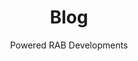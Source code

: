 ---
title: "Blog"
description: "Listado de nuestras publicaciones"
author: "Powered RAB Developments"
ShowWordCount: false
ShowBreadCrumbs: false
ShowReadingTime: false
---
